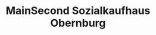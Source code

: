 ---
title: "MainSecond Sozialkaufhaus Obernburg"
url: /obernburg-am-main/mainsecond-sozialkaufhaus-obernburg/
shop: Gebrauchtwaren
---